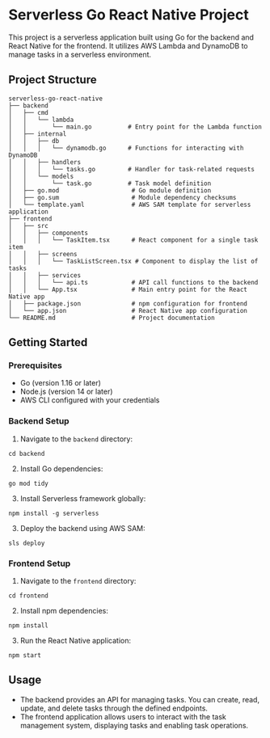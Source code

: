 # Serverless Go React Native Project

This project is a serverless application built using Go for the backend and React Native for the frontend. 
It utilizes AWS Lambda and DynamoDB to manage tasks in a serverless environment.

## Project Structure

```
serverless-go-react-native
├── backend
│   ├── cmd
│   │   └── lambda
│   │       └── main.go          # Entry point for the Lambda function
│   ├── internal
│   │   ├── db
│   │   │   └── dynamodb.go      # Functions for interacting with DynamoDB
│   │   ├── handlers
│   │   │   └── tasks.go         # Handler for task-related requests
│   │   └── models
│   │       └── task.go          # Task model definition
│   ├── go.mod                    # Go module definition
│   ├── go.sum                    # Module dependency checksums
│   └── template.yaml             # AWS SAM template for serverless application
├── frontend
│   ├── src
│   │   ├── components
│   │   │   └── TaskItem.tsx      # React component for a single task item
│   │   ├── screens
│   │   │   └── TaskListScreen.tsx # Component to display the list of tasks
│   │   ├── services
│   │   │   └── api.ts            # API call functions to the backend
│   │   └── App.tsx               # Main entry point for the React Native app
│   ├── package.json              # npm configuration for frontend
│   └── app.json                  # React Native app configuration
└── README.md                     # Project documentation
```

## Getting Started

### Prerequisites

- Go (version 1.16 or later)
- Node.js (version 14 or later)
- AWS CLI configured with your credentials

### Backend Setup

1. Navigate to the `backend` directory:
```
cd backend
```

2. Install Go dependencies:
```
go mod tidy
```

3. Install Serverless framework globally:
```
npm install -g serverless
```

3. Deploy the backend using AWS SAM:
```
sls deploy
```

### Frontend Setup

1. Navigate to the `frontend` directory:
```
cd frontend
```

2. Install npm dependencies:
```
npm install
```

3. Run the React Native application:
```
npm start
```

## Usage

- The backend provides an API for managing tasks. You can create, read, update, and delete tasks through the defined endpoints.
- The frontend application allows users to interact with the task management system, displaying tasks and enabling task operations.
